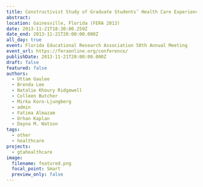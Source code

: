 ```yaml
---
title: Constructivist Study of Graduate Students’ Health Care Experiences
abstract: 
location: Gainesville, Florida (FERA 2013)
date: 2013-11-21T18:30:00.259Z
date_end: 2013-11-21T20:00:00.000Z
all_day: true
event: Florida Educational Research Association 58th Annual Meeting
event_url: https://feraonline.org/conference/
publishDate: 2013-11-21T20:00:00.000Z
draft: false
featured: false
authors:
  - Uttam Gaulee
  - Brenda Lee
  - Natalie Khoury Ridgewell
  - Colleen Butcher
  - Mirka Koro-Ljungberg
  - admin
  - Fatima Almazam
  - Orhan Kaplan
  - Dayna M. Watson
tags:
  - other
  - healthcare
projects:
  - gtahealthcare
image:
  filename: featured.png
  focal_point: Smart
  preview_only: false
---
```

